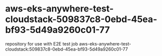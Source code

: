# aws-eks-anywhere-test-cloudstack-509837c8-0ebd-45ea-bf93-5d49a9260c01-77
repository for use with E2E test job aws-eks-anywhere-test-cloudstack:509837c8-0ebd-45ea-bf93-5d49a9260c01-77
